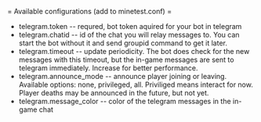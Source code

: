 = Available configurations (add to minetest.conf) =
* telegram.token -- requred, bot token aquired for your bot in telegram
* telegram.chatid -- id of the chat you will relay messages to. You can start the bot without it and send groupid command to get it later.
* telegram.timeout -- update periodicity. The bot does check for the new messages with this timeout, but the in-game messages are sent to telegram immediately. Increase for better performance.
* telegram.announce_mode -- announce player joining or leaving. Available options: none, privileged, all. Priviliged means interact for now. Player deaths may be announced in the future, but not yet.
* telegram.message_color -- color of the telegram messages in the in-game chat

